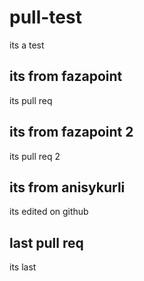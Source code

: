# pull-test
its a test

## its from fazapoint
its pull req

## its from fazapoint 2
its pull req 2

## its from anisykurli
its edited on github 

## last pull req
its last